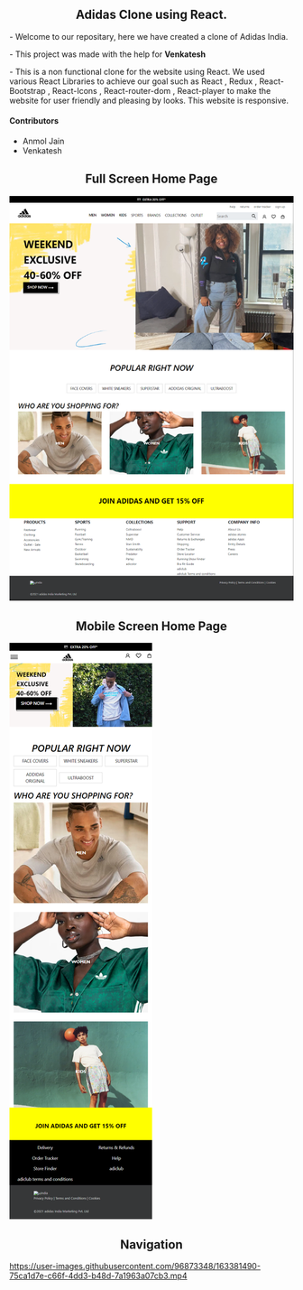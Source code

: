 <h2 align="center">Adidas Clone using React.</h2>
<p>- Welcome to our repositary, here we have created a clone of Adidas India.</p>
<p>- This project was made with the help for <strong>Venkatesh</strong></p>
<p>- This is a non functional clone for the website using React. We used various React Libraries to achieve our goal such as React , Redux , React-Bootstrap , React-Icons , React-router-dom , React-player to make the website for user friendly and pleasing by looks. This website is responsive. </p>
<h4 >Contributors</h4>
<ul>
<li>Anmol Jain</li>
<li>Venkatesh</li>
</ul>
<h2 align="center">Full Screen Home Page</h2>
<img src="Adidas-1.png">
<h2 align="center">Mobile Screen Home Page</h2>
<img align="center" src="Adidas-2.png">
<h2 align="center">Navigation</h2>


https://user-images.githubusercontent.com/96873348/163381490-75ca1d7e-c66f-4dd3-b48d-7a1963a07cb3.mp4

